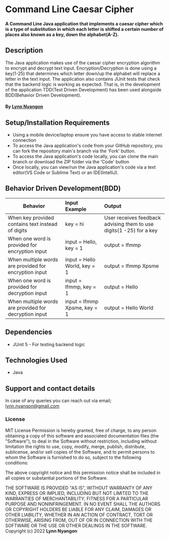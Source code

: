 # Command Line Caesar Cipher

#### A Command Line Java application that implements a caesar cipher which is a type of substitution in which each letter is shifted a certain number of places also known as a key, down the alphabet(A-Z).

## Description

The Java application makes use of the caesar cipher encryption algorithm to encrypt and decrypt text input. Encryption/Decryption is done using a key(1-25) that determines which letter down/up the alphabet will replace a letter in the text input. The application also contains JUnit tests that check that the backend logic is working as expected. That is, in the development of the application TDD(Test Driven Development) has been used alongside BDD(Behavior Driven Development).


#### By **[Lynn Nyangon](https://github.com/AnnaL001)**

## Setup/Installation Requirements

- Using a mobile device/laptop ensure you have access to stable internet connection
- To access the Java application's code from your GitHub repository, you can fork the repository main's branch via the 'Fork' button.
- To access the Java application's code locally, you can clone the main branch or download the ZIP folder via the 'Code' button
- Once locally, you can view/run the Java application's code via a text editor(VS Code or Sublime Text) or an IDE(IntelliJ).

## Behavior Driven Development(BDD)
| **Behavior**                              | **Input Example**                           | **Output**                                                         |
|-------------------------------------------|:--------------------------------------------|:-------------------------------------------------------------------|
| When key provided contains text instead of digits       | key = hi    | User receives feedback advising them to use digits(1 -25) for a key    |
| When one word is provided for encryption input            | input = Hello, key = 1            | output = Ifmmp     |
| When multiple words are provided for encryption input          | input = Hello World, key = 1   | output = Ifmmp Xpsme   |
| When one word is provided for decryption input | input = Ifmmp, key = 1          | output = Hello |
| When multiple words are provided for decryption input            | input = Ifmmp Xpsme, key = 1  | output = Hello World |   

## Dependencies

- JUnit 5 - For testing backend logic

## Technologies Used

- Java 

## Support and contact details

In case of any queries you can reach out via email; lynn.nyangon@gmail.com

### License

MIT License
Permission is hereby granted, free of charge, to any person obtaining a copy
of this software and associated documentation files (the "Software"), to deal
in the Software without restriction, including without limitation the rights
to use, copy, modify, merge, publish, distribute, sublicense, and/or sell
copies of the Software, and to permit persons to whom the Software is
furnished to do so, subject to the following conditions:

The above copyright notice and this permission notice shall be included in all
copies or substantial portions of the Software.

THE SOFTWARE IS PROVIDED "AS IS", WITHOUT WARRANTY OF ANY KIND, EXPRESS OR
IMPLIED, INCLUDING BUT NOT LIMITED TO THE WARRANTIES OF MERCHANTABILITY,
FITNESS FOR A PARTICULAR PURPOSE AND NONINFRINGEMENT. IN NO EVENT SHALL THE
AUTHORS OR COPYRIGHT HOLDERS BE LIABLE FOR ANY CLAIM, DAMAGES OR OTHER
LIABILITY, WHETHER IN AN ACTION OF CONTRACT, TORT OR OTHERWISE, ARISING FROM,
OUT OF OR IN CONNECTION WITH THE SOFTWARE OR THE USE OR OTHER DEALINGS IN THE
SOFTWARE.<br>
Copyright (c) 2022 **Lynn Nyangon**
